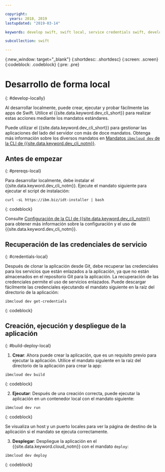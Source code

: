```yaml
---

copyright:
  years: 2018, 2019
lastupdated: "2019-03-14"

keywords: develop swift, swift local, service credentials swift, developer tools swift, swift cli, ibmcloud build swift, ibmcloud swift

subcollection: swift

---
```


{:new_window: target="_blank"}
{:shortdesc: .shortdesc}
{:screen: .screen}
{:codeblock: .codeblock}
{:pre: .pre}

# Desarrollo de forma local
{: #develop-locally}

Al desarrollar localmente, puede crear, ejecutar y probar fácilmente las apps de Swift. Utilice el {{site.data.keyword.dev_cli_short}} para realizar estas acciones mediante los mandatos estándares. 

Puede utilizar el {{site.data.keyword.dev_cli_short}} para gestionar las aplicaciones del lado del servidor con más de doce mandatos. Obtenga más información sobre los diversos mandatos en [Mandatos `ibmcloud dev` de la CLI de {{site.data.keyword.dev_cli_notm}}](/docs/cli/idt?topic=cloud-cli-idt-cli#idt-cli).

## Antes de empezar
{: #prereqs-local}

Para desarrollar localmente, debe instalar el {{site.data.keyword.dev_cli_notm}}. Ejecute el mandato siguiente para ejecutar el script de instalación:
```
curl -sL https://ibm.biz/idt-installer | bash
```
{: codeblock}

Consulte [Configuración de la CLI de {{site.data.keyword.dev_cli_notm}}](/docs/cli?topic=cloud-cli-ibmcloud-cli#ibmcloud-cli) para obtener más información sobre la configuración y el uso de
{{site.data.keyword.dev_cli_notm}}.

## Recuperación de las credenciales de servicio
{: #credentials-local}

Después de clonar la aplicación desde Git, debe recuperar las credenciales para los servicios que están enlazados a la aplicación, ya que no están almacenados en el repositorio Git para la aplicación. La recuperación de las credenciales permite el uso de servicios enlazados. Puede descargar fácilmente las credenciales ejecutando el mandato siguiente en la raíz del directorio de la aplicación:
```
ibmcloud dev get-credentials
```
{: codeblock}

## Creación, ejecución y despliegue de la aplicación
{: #build-deploy-local}

1. **Crear**: Ahora puede crear la aplicación, que es un requisito previo para ejecutar la aplicación.
  Utilice el mandato siguiente en la raíz del directorio de la aplicación para crear la app:
  ```
  ibmcloud dev build
  ```
  {: codeblock}

2. **Ejecutar**: Después de una creación correcta, puede ejecutar la aplicación en un contenedor local con el mandato siguiente:
  ```
  ibmcloud dev run
  ```
  {: codeblock}

  Se visualiza un host y un puerto locales para ver la página de destino de la aplicación si el mandato se ejecuta correctamente.

3. **Desplegar**: Despliegue la aplicación en el {{site.data.keyword.cloud_notm}} con el mandato `deploy`:
  ```
  ibmcloud dev deploy
  ```
  {: codeblock}

